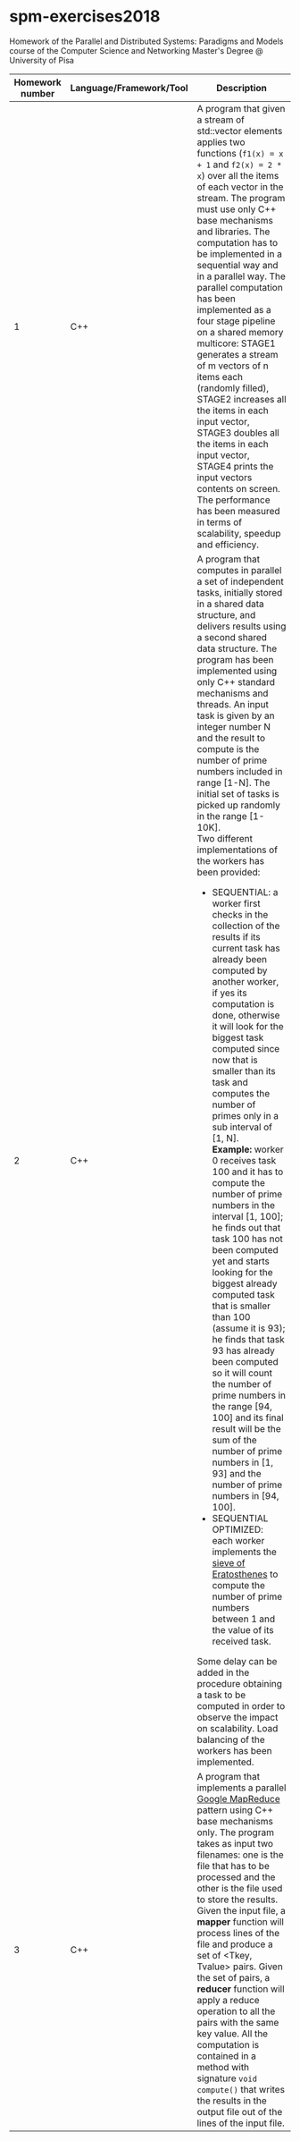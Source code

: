 # spm-exercises2018
Homework of the Parallel and Distributed Systems: Paradigms and Models course of the Computer Science and Networking Master's Degree @ University of Pisa

| <b>Homework number</b> | <b>Language/Framework/Tool</b> | <b>Description</b> |
| ---------- | ----------------------- | ----------- |
| 1 | C++ | A program that given a stream of std::vector<double> elements applies two functions (`f1(x) = x + 1` and `f2(x) = 2 * x`) over all the items of each vector in the stream. The program must use only C++ base mechanisms and libraries. The computation has to be implemented in a sequential way and in a parallel way. The parallel computation has been implemented as a four stage pipeline on a shared memory multicore: STAGE1 generates a stream of m vectors of n items each (randomly filled), STAGE2 increases all the items in each input vector, STAGE3 doubles all the items in each input vector, STAGE4 prints the input vectors contents on screen. The performance has been measured in terms of scalability, speedup and efficiency. |
| 2 | C++ | A program that computes in parallel a set of independent tasks, initially stored in a shared data structure, and delivers results using a second shared data structure. The program has been implemented using only C++ standard mechanisms and threads. An input task is given by an integer number N and the result to compute is the number of prime numbers included in range [1-N]. The initial set of tasks is picked up randomly in the range [1-10K]. <br>Two different implementations of the workers has been provided: <ul><li>SEQUENTIAL: a worker first checks in the collection of the results if its current task has already been computed by another worker, if yes its computation is done, otherwise it will look for the biggest task computed since now that is smaller than its task and computes the number of primes only in a sub interval of [1, N]. <br><b>Example:</b> worker 0 receives task 100 and it has to compute the number of prime numbers in the interval [1, 100]; he finds out that task 100 has not been computed yet and starts looking for the biggest already computed task that is smaller than 100 (assume it is 93); he finds that task 93 has already been computed so it will count the number of prime numbers in the range [94, 100] and its final result will be the sum of the number of prime numbers in [1, 93] and the number of prime numbers in [94, 100].</li><li>SEQUENTIAL OPTIMIZED: each worker implements the [sieve of Eratosthenes](https://en.wikipedia.org/wiki/Sieve_of_Eratosthenes) to compute the number of prime numbers between 1 and the value of its received task.</li></ul> Some delay can be added in the procedure obtaining a task to be computed in order to observe the impact on scalability. Load balancing of the workers has been implemented. |
| 3 | C++ | A program that implements a parallel [Google MapReduce](https://en.wikipedia.org/wiki/MapReduce) pattern using C++ base mechanisms only. The program takes as input two filenames: one is the file that has to be processed and the other is the file used to store the results. Given the input file, a <b>mapper</b> function will process lines of the file and produce a set of <Tkey, Tvalue> pairs. Given the set of pairs, a <b>reducer</b> function will apply a reduce operation to all the pairs with the same key value. All the computation is contained in a method with signature `void compute()` that writes the results in the output file out of the lines of the input file. |